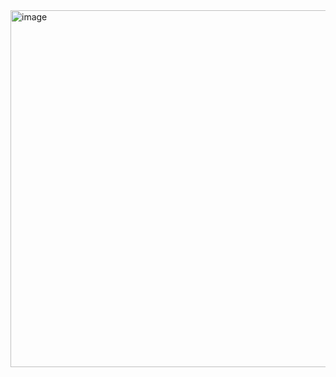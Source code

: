 <img width="1022" height="571" alt="image" src="https://github.com/user-attachments/assets/9f699972-77be-4f84-8ea5-49c464f42883" />

